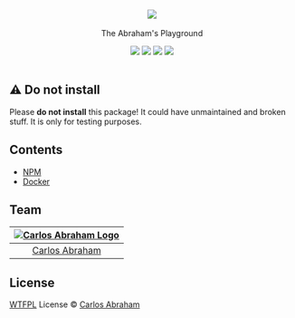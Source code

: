<p align="center">
	<br>
	<a href="https://npmjs.com/package/@abranhe/playground"><img src="https://cdn.abranhe.com/projects/playground/logo.svg"></a>
	<br>
	<br>
	The Abraham's Playground
	<br>
</p>

<p align="center">
	<a href="https://github.com/abranhe"><img src="https://abranhe.com/badge.svg"></a>
	<a href="https://cash.me/$abranhe"><img src="https://cdn.abranhe.com/badges/cash-me.svg"></a>
	<a href="https://patreon.com/abranhe"><img src="https://cdn.abranhe.com/badges/patreon.svg" /></a>
	<a href="https://github.com/abranhe/@abranhe/playground/blob/master/license"><img src="https://img.shields.io/github/license/abranhe/@abranhe/playground.svg" /></a>
  <br>
  <br>
</p>

## ⚠️ Do not install

Please **do not install** this package! It could have unmaintained and broken stuff. It is only for testing purposes.

## Contents

- [NPM](https://github.com/abranhe/playground/blob/master/npm)
- [Docker](https://github.com/abranhe/playground/blob/master/docker)

## Team

|[![Carlos Abraham Logo][abranhe-img]][abranhe]|
| :-: |
| [Carlos Abraham][abranhe] |

## License

[WTFPL][license] License © [Carlos Abraham][abranhe]

<!-------------------- Links ------------------------>
[abranhe]: https://github.com/abranhe
[abranhe-img]: https://avatars3.githubusercontent.com/u/21347264?s=50
[license]: https://github.com/abranhe/playground/blob/master/license